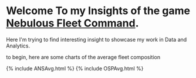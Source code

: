 # Welcome To my Insights of the game [Nebulous Fleet Command](https://steamcommunity.com/app/887570). 

Here I'm trying to find interesting insight to showcase my work in Data and Analytics. 

to begin, here are some charts of the average fleet composition

{% include  ANSAvg.html %}
{% include  OSPAvg.html %}


